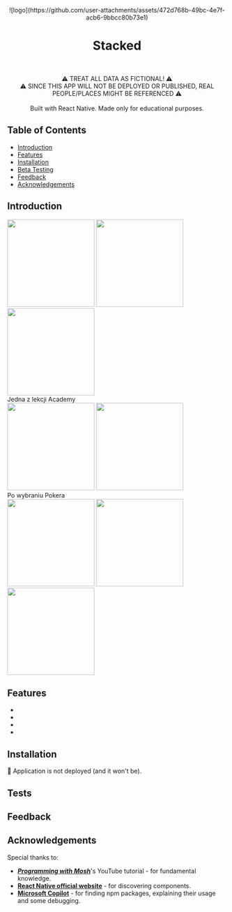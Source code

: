 <p align="center">
  ![logo](https://github.com/user-attachments/assets/472d768b-49bc-4e7f-acb6-9bbcc80b73e1)
</p>
<h1 align="center"> Stacked </h1> <br>


<p align="center">
  ⚠ TREAT ALL DATA AS FICTIONAL! ⚠<br>⚠ SINCE THIS APP WILL NOT BE DEPLOYED OR PUBLISHED, REAL PEOPLE/PLACES MIGHT BE REFERENCED ⚠
  <br><br>
  Built with React Native. Made only for educational purposes.
</p>

## Table of Contents

- [Introduction](#introduction)
- [Features](#features)
- [Installation](#installation)
- [Beta Testing](#tests)
- [Feedback](#feedback)
- [Acknowledgements](#acknowledgements)

## Introduction

<img src="https://github.com/user-attachments/assets/21caca99-46ce-4ed9-aa13-d3a1e053426c" width="200" />
<img src="https://github.com/user-attachments/assets/46247702-bb58-46a5-85b2-0f17b119ee2c" width="200" />
<img src="https://github.com/user-attachments/assets/918b3004-095d-455f-b6fd-f713ea6a54d2" width="200" />

<br>
Jedna z lekcji Academy
<br>
<img src="https://github.com/user-attachments/assets/4c9df98d-40de-4522-86c5-968ce329b970" width="200" />
<img src="https://github.com/user-attachments/assets/f90869a5-7703-4107-bf4c-0cdce0061354" width="200" />

<br>
Po wybraniu Pokera
<br>
<img src="https://github.com/user-attachments/assets/665fa561-16d3-4321-b52c-a17c1ff2a702" width="200" />
<img src="https://github.com/user-attachments/assets/48e04bd7-d724-42d7-85fb-84efd44e9725" width="200" />
<img src="https://github.com/user-attachments/assets/70b02e5f-2143-4335-adbb-d15b427960e0" width="200" />


<!-- tu se opisz po krotce  ->  chat gpt to zrobi -->


## Features
<ul>
  <li></li>
  
  <li></li>
  
  <li></li>
  
  <li></li>
</ul>


## Installation

  🛑 Application is not deployed (and it won't be).

## Tests

  

## Feedback

  

## Acknowledgements

  Special thanks to:
    <ul>
      <li><i><b><a href="https://www.youtube.com/watch?v=0-S5a0eXPoc&">Programming with Mosh</a></b></i>'s YouTube tutorial - for fundamental knowledge.</li>
      <li><b><a href="https://reactnative.dev/docs/components-and-apis">React Native official website</a></b> - for discovering components.</li>
      <li><b><a href="https://copilot.microsoft.com">Microsoft Copilot</a></b> - for finding npm packages, explaining their usage and some debugging.</li>
    </ul>



    
  

